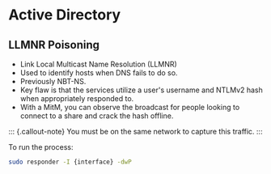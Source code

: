 # Active Directory
## LLMNR Poisoning
- Link Local Multicast Name Resolution (LLMNR)
- Used to identify hosts when DNS fails to do so.
- Previously NBT-NS.
- Key flaw is that the services utilize a user's username and NTLMv2 hash when appropriately responded to.
- With a MitM, you can observe the broadcast for people looking to connect to a share and crack the hash offline.

::: {.callout-note}
You must be on the same network to capture this traffic.
:::

To run the process:
````bash
sudo responder -I {interface} -dwP
````
